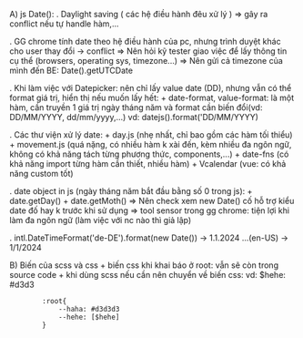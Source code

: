 A) js Date():
. Daylight saving ( các hệ điều hành đêu xử lý ) => gây ra conflict nếu tự handle hàm,...

. GG chrome tính date theo hệ điều hành của pc, nhưng trình duyệt khác cho user thay đổi -> conflict
    => Nên hỏi kỹ tester giao việc để lấy thông tin cụ thể (browsers, operating sys, timezone...)
    => Nên gửi cả timezone của mình đến BE: Date().getUTCDate

. Khi làm việc với Datepicker: nên chỉ lấy value date (DD), nhưng vẫn có thể format giá trị, hiển thị nếu muốn lấy hết:
    + date-format, value-format: là một hàm, cần truyền 1 giá trị ngày tháng năm và format cần biến đổi(vd: DD/MM/YYYY, dd/mm/yyyy,...)
        vd: datejs(<date-parameter>).format('DD/MM/YYYY)

. Các thư viện xử lý date: 
    + day.js (nhẹ nhất, chỉ bao gồm các hàm tối thiểu)
    + movement.js (quá nặng, có nhiều hàm k xài đến, kèm nhiều đa ngôn ngữ, không có khả năng tách từng phương thức, components,...)
    + date-fns (có khả năng import từng hàm cần thiết, nhiều hàm)
    + Vcalendar (vue: có khả năng custom tốt)

. date object in js (ngày tháng năm bắt đầu bằng số 0 trong js):
    + date.getDay()
    + date.getMoth()
    => Nên check xem new Date(<date-parameter>) cố hỗ trợ kiểu date đố hay k trước khi sử dụng
    => tool sensor trong gg chrome: tiện lợi khi làm đa ngôn ngữ (làm việc với nc nào thì giả lập)

. intl.DateTimeFormat('de-DE').format(new Date()) 
    -> 1.1.2024
  ...(en-US) 
    -> 1/1/2024


B) Biến của scss và css
    + biến css khi khai báo ở root: vẫn sẽ còn trong source code
    + khi dùng scss nếu cần nên chuyển về biến css:
        vd: $hehe: #d3d3

            :root{
                --haha: #d3d3d3
                --hehe: [$hehe]
            }

